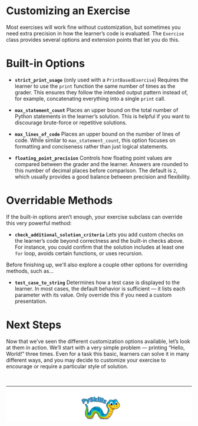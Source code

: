# Customizing an Exercise

Most exercises will work fine without customization, but sometimes you need extra precision in how the learner’s code is evaluated. The `Exercise` class provides several options and extension points that let you do this.

# Built-in Options

* **`strict_print_usage`** (only used with a `PrintBasedExercise`)
  Requires the learner to use the `print` function the same number of times as the grader. This ensures they follow the intended output pattern instead of, for example, concatenating everything into a single `print` call.

* **`max_statement_count`**
  Places an upper bound on the total number of Python statements in the learner’s solution. This is helpful if you want to discourage brute-force or repetitive solutions.

* **`max_lines_of_code`**
  Places an upper bound on the number of lines of code. While similar to `max_statement_count`, this option focuses on formatting and conciseness rather than just logical statements.

* **`floating_point_precision`**
  Controls how floating point values are compared between the grader and the learner. Answers are rounded to this number of decimal places before comparison. The default is `2`, which usually provides a good balance between precision and flexibility.

# Overridable Methods

If the built-in options aren’t enough, your exercise subclass can override this very powerful method:

* **`check_additional_solution_criteria`**
  Lets you add custom checks on the learner’s code beyond correctness and the built-in checks above. For instance, you could confirm that the solution includes at least one `for` loop, avoids certain functions, or uses recursion.

Before finishing up, we'll also explore a couple other options for overriding methods, such as...

* **`test_case_to_string`**
  Determines how a test case is displayed to the learner. In most cases, the default behavior is sufficient — it lists each parameter with its value. Only override this if you need a custom presentation.

# Next Steps

Now that we’ve seen the different customization options available, let’s look at them in action. We’ll start with a very simple problem — printing “Hello, World!” three times. Even for a task this basic, learners can solve it in many different ways, and you may decide to customize your exercise to encourage or require a particular style of solution.

<BR>

************

[![PySkillz](../../graphics/PySkillzFooter.png)](skillz-catalog)
